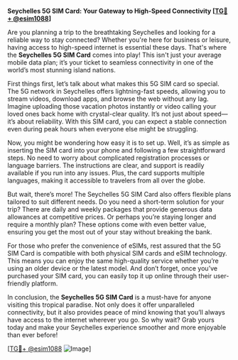 **Seychelles 5G SIM Card: Your Gateway to High-Speed Connectivity [[TG💪+ @esim1088](https://t.me/s/esim1088)]**

Are you planning a trip to the breathtaking Seychelles and looking for a reliable way to stay connected? Whether you're here for business or leisure, having access to high-speed internet is essential these days. That's where the **Seychelles 5G SIM Card** comes into play! This isn't just your average mobile data plan; it’s your ticket to seamless connectivity in one of the world’s most stunning island nations.

First things first, let’s talk about what makes this 5G SIM card so special. The 5G network in Seychelles offers lightning-fast speeds, allowing you to stream videos, download apps, and browse the web without any lag. Imagine uploading those vacation photos instantly or video calling your loved ones back home with crystal-clear quality. It’s not just about speed—it’s about reliability. With this SIM card, you can expect a stable connection even during peak hours when everyone else might be struggling.

Now, you might be wondering how easy it is to set up. Well, it’s as simple as inserting the SIM card into your phone and following a few straightforward steps. No need to worry about complicated registration processes or language barriers. The instructions are clear, and support is readily available if you run into any issues. Plus, the card supports multiple languages, making it accessible to travelers from all over the globe.

But wait, there’s more! The Seychelles 5G SIM Card also offers flexible plans tailored to suit different needs. Do you need a short-term solution for your trip? There are daily and weekly packages that provide generous data allowances at competitive prices. Or perhaps you’re staying longer and require a monthly plan? These options come with even better value, ensuring you get the most out of your stay without breaking the bank.

For those who prefer the convenience of eSIMs, rest assured that the 5G SIM Card is compatible with both physical SIM cards and eSIM technology. This means you can enjoy the same high-quality service whether you’re using an older device or the latest model. And don’t forget, once you’ve purchased your SIM card, you can easily top it up online through their user-friendly platform.

In conclusion, the **Seychelles 5G SIM Card** is a must-have for anyone visiting this tropical paradise. Not only does it offer unparalleled connectivity, but it also provides peace of mind knowing that you’ll always have access to the internet wherever you go. So why wait? Grab yours today and make your Seychelles experience smoother and more enjoyable than ever before!

[[TG💪+ @esim1088](https://t.me/s/esim1088) ![Image](https://i.postimg.cc/Y0z9fWf4/image.png)]